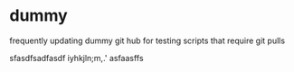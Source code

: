 # dummy
frequently updating dummy git hub for testing scripts that require git pulls

sfasdfsadfasdf
iyhkjln;m,.'
asfaasffs
